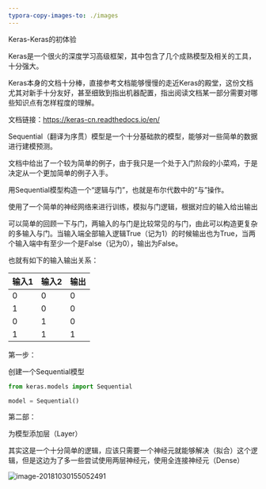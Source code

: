 ```yaml
---
typora-copy-images-to: ./images
---
```


Keras-Keras的初体验



Keras是一个很火的深度学习高级框架，其中包含了几个成熟模型及相关的工具，十分强大。

Keras本身的文档十分棒，直接参考文档能够慢慢的走近Keras的殿堂，这份文档尤其对新手十分友好，甚至细致到指出机器配置，指出阅读文档某一部分需要对哪些知识点有怎样程度的理解。

文档链接：https://keras-cn.readthedocs.io/en/

Sequential（翻译为序贯）模型是一个十分基础款的模型，能够对一些简单的数据进行建模预测。

文档中给出了一个较为简单的例子，由于我只是一个处于入门阶段的小菜鸡，于是决定从一个更加简单的例子入手。

用Sequential模型构造一个“逻辑与门”，也就是布尔代数中的“与”操作。

使用了一个简单的神经网络来进行训练，模拟与门逻辑，根据对应的输入给出输出

可以简单的回顾一下与门，两输入的与门是比较常见的与门，由此可以构造更复杂的多输入与门。当输入端全部输入逻辑True（记为1）的时候输出也为True，当两个输入端中有至少一个是False（记为0），输出为False。

也就有如下的输入输出关系：

| 输入1 | 输入2 | 输出 |
| ----- | ----- | ---- |
| 0     | 0     | 0    |
| 1     | 0     | 0    |
| 0     | 1     | 0    |
| 1     | 1     | 1    |



第一步：

创建一个Sequential模型

```python
from keras.models import Sequential

model = Sequential()
```



第二部：

为模型添加层（Layer）

其实这是一个十分简单的逻辑，应该只需要一个神经元就能够解决（拟合）这个逻辑，但是这边为了多一些尝试使用两层神经元，使用全连接神经元（Dense）

![image-20181030155052491](/Users/lili/Documents/doublingli.github.io/step2_1.jpg)
